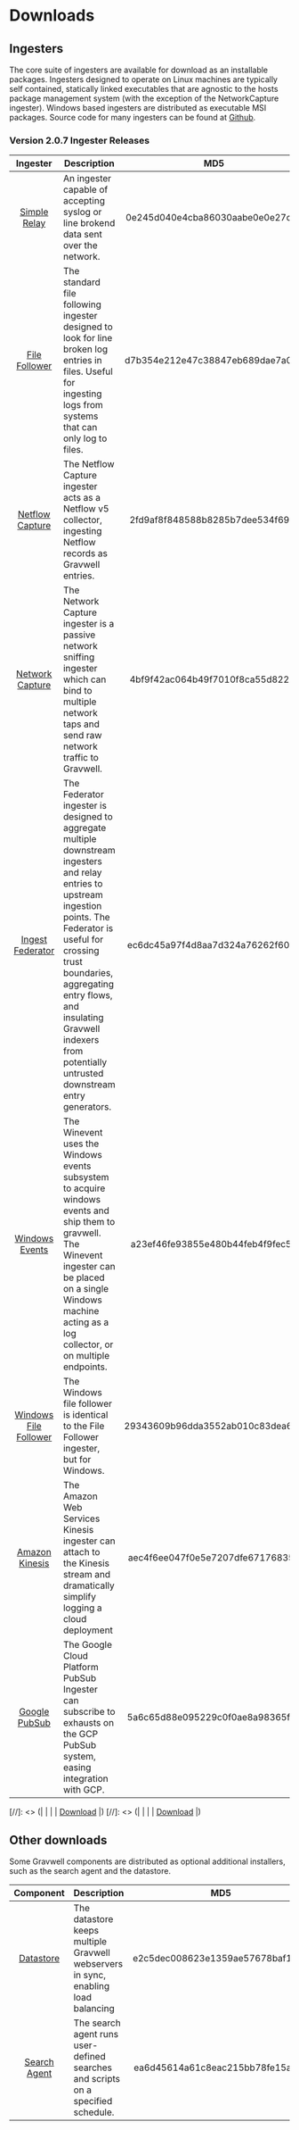 # Downloads

## Ingesters

The core suite of ingesters are available for download as an installable packages.  Ingesters designed to operate on Linux machines are typically self contained, statically linked executables that are agnostic to the hosts package management system (with the exception of the NetworkCapture ingester).  Windows based ingesters are distributed as executable MSI packages.  Source code for many ingesters can be found at [Github](https://github.com/gravwell/ingesters).


### Version 2.0.7 Ingester Releases
| Ingester | Description | MD5 | More Info |
|:--------:|-------------|:---:|----------:|
| [Simple Relay](#!ingesters/ingesters.md#Simple_Relay) | An ingester capable of accepting syslog or line brokend data sent over the network. |0e245d040e4cba86030aabe0e0e27dad| [Download](https://update.gravwell.io/files/gravwell_simple_relay_installer_2.0.7.tar.bz2)|
| [File Follower](#!ingesters/ingesters.md#File_Follower) | The standard file following ingester designed to look for line broken log entries in files.  Useful for ingesting logs from systems that can only log to files. |d7b354e212e47c38847eb689dae7a0b5| [Download](https://update.gravwell.io/files/gravwell_file_follow_installer_2.0.7.tar.bz2) |
| [Netflow Capture](#!ingesters/ingesters.md#Netflow_Ingester) | The Netflow Capture ingester acts as a Netflow v5 collector, ingesting Netflow records as Gravwell entries. |2fd9af8f848588b8285b7dee534f693f| [Download](http://update.gravwell.io/files/gravwell_netflow_capture_installer_2.0.7.tar.bz2) |
| [Network Capture](#!ingesters/ingesters.md#Network_Ingester) | The Network Capture ingester is a passive network sniffing ingester which can bind to multiple network taps and send raw network traffic to Gravwell. |4bf9f42ac064b49f7010f8ca55d8226f| [Download](https://update.gravwell.io/files/gravwell_network_capture_installer_2.0.7.tar.bz2) |
| [Ingest Federator](#!ingesters/ingesters.md#Federator_Ingester) | The Federator ingester is designed to aggregate multiple downstream ingesters and relay entries to upstream ingestion points.  The Federator is useful for crossing trust boundaries, aggregating entry flows, and insulating Gravwell indexers from potentially untrusted downstream entry generators. |ec6dc45a97f4d8aa7d324a76262f601b| [Download](https://update.gravwell.io/files/gravwell_federator_installer_2.0.7.tar.bz2) |
| [Windows Events](#!ingesters/ingesters.md#Windows_Event_Service) | The Winevent uses the Windows events subsystem to acquire windows events and ship them to gravwell.  The Winevent ingester can be placed on a single Windows machine acting as a log collector, or on multiple endpoints. | a23ef46fe93855e480b44feb4f9fec57 | [Download](https://update.gravwell.io/files/gravwell_win_events_2.0.7.msi) |
| [Windows File Follower](#!ingesters/ingesters.md#File_Follower) | The Windows file follower is identical to the File Follower ingester, but for Windows. | 29343609b96dda3552ab010c83dea663 | [Download](https://update.gravwell.io/files/gravwell_file_follow_2.0.7.msi) |
| [Amazon Kinesis](#!ingesters/ingesters.md#Kinesis_Ingester) | The Amazon Web Services Kinesis ingester can attach to the Kinesis stream and dramatically simplify logging a cloud deployment |aec4f6ee047f0e5e7207dfe671768355| [Download](https://update.gravwell.io/files/gravwell_kinesis_ingest_installer_2.0.7.tar.bz2)|
| [Google PubSub](#!ingesters/ingesters.md#GCP_PubSub) | The Google Cloud Platform PubSub Ingester can subscribe to exhausts on the GCP PubSub system, easing integration with GCP. |5a6c65d88e095229c0f0ae8a98365fbe| [Download](https://update.gravwell.io/files/gravwell_pubsub_ingest_installer_2.0.7.tar.bz2)|

[//]: <> (| [](#!ingesters/ingesters.md#) | | | [Download](https://update.gravwell.io/files/) |)
[//]: <> (| [](#!ingesters/ingesters.md#) | | | [Download](https://update.gravwell.io/files/) |)

## Other downloads

Some Gravwell components are distributed as optional additional installers, such as the search agent and the datastore.

| Component | Description | MD5 | More Info |
|:---------:|-------------|:---:|----------:|
| [Datastore](#!distributed/frontend.md) | The datastore keeps multiple Gravwell webservers in sync, enabling load balancing |e2c5dec008623e1359ae57678baf1136| [Download](https://update.gravwell.io/files/gravwell_datastore_installer_2.0.7.tar.bz2) |
| [Search Agent](#!scripting/scheduledsearch.md) | The search agent runs user-defined searches and scripts on a specified schedule. |ea6d45614a61c8eac215bb78fe15ab2b| [Download](https://update.gravwell.io/files/gravwell_searchagent_installer_2.0.7.tar.bz2) |
